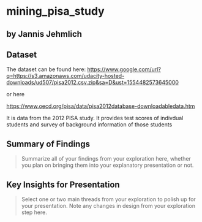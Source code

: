 # mining_pisa_study
## by Jannis Jehmlich


## Dataset

The dataset can be found here:
https://www.google.com/url?q=https://s3.amazonaws.com/udacity-hosted-downloads/ud507/pisa2012.csv.zip&sa=D&ust=1554482573645000

or here

https://www.oecd.org/pisa/data/pisa2012database-downloadabledata.htm

It is data from the 2012 PISA study. It provides test scores of indivdual students and survey of background information of those students


## Summary of Findings

> Summarize all of your findings from your exploration here, whether you plan on bringing them into your explanatory presentation or not.


## Key Insights for Presentation

> Select one or two main threads from your exploration to polish up for your presentation. Note any changes in design from your exploration step here.
